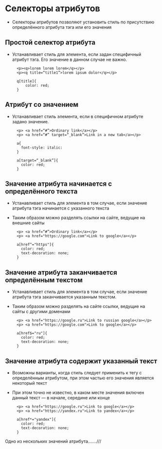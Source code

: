 # Селекторы атрибутов

- Селекторы атрибутов позволяют установить стиль по присутствию определённого атрибута тэга или его значения

## Простой селектор атрибута

- Устанавливает стиль для элемента, если задан специфичный атрибут тэга. Его значение в данном случае не важно.

        <p><q>lorem lorem lorem</q></p>
        <p><q title=“title1”>lorem ipsum dolor</q></p>

        q[title]{
            color: red;
        }

## Атрибут со значением

- Устанавливает стиль элемента, если в специфичном атрибуте задано значение.

        <p> <a href=“#”>Ordinary link</a></p>
        <p> <a href=“#” target=“_blank”>Link in a new tab</a></p>

        a{
          font-style: italic:
        }

        a[target=“_blank”]{
          color: red;
        }

## Значение атрибута начинается с определённого текста

- Устанавливает стиль для элемента в том случае, если значение атрибута тэга начинается с указанного текста
- Таким образом можно разделять ссылки на сайте, ведущие на внешние сайты

        <p> <a href=“#”>Ordinary link</a></p>
        <p> <a href="https://google.com">Link to google</a></p>

        a[href^="https"]{
          color: red;
          text-decoration: none;
        }

## Значение атрибута заканчивается определённым текстом

- Устанавливает стиль для элемента в том случае, если значение атрибута тэга заканчивается указанным текстом.
- Таким образом можно разделять на сайте ссылки, ведущие на сайты с другими доменами

        <p> <a href="https://google.ru">Link to russian google</a></p>
        <p> <a href="https://google.com">Link to google</a></p>

        a[href$="ru"]{
          color: red;
          text-decoration: none;
        }

## Значение атрибута содержит указанный текст

- Возможны варианты, когда стиль следует применить к тегу с определённым атрибутом, при этом частью его значения является некоторый текст
- При этом точно не известно, в каком месте значения включен данный текст — в начале, середине или конце

        <p> <a href="https://google.ru">Link to google</a></p>
        <p> <a href="https://yandex.ru">Link to yandex</a></p>

        a[href*="yandex"]{
          color: red;
          text-decoration: none;
        }

Одно из нескольких значений атрибута…….///

